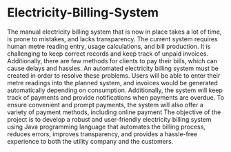 # Electricity-Billing-System

The manual electricity billing system that is now in place takes a lot of time, is prone to mistakes, and lacks transparency. The current system requires human metre reading entry, usage calculations, and bill production. It is challenging to keep correct records and keep track of unpaid invoices. Additionally, there are few methods for clients to pay their bills, which can cause delays and hassles. An automated electricity billing system must be created in order to resolve these problems. Users will be able to enter their metre readings into the planned system, and invoices would be generated automatically depending on consumption. Additionally, the system will keep track of payments and provide notifications when payments are overdue. To ensure convenient and prompt payments, the system will also offer a variety of payment methods, including online payment
The objective of the project is to develop a robust and user-friendly electricity billing system using Java programming language that automates the billing process, reduces errors, improves transparency, and provides a hassle-free experience to both the utility company and the customers.
